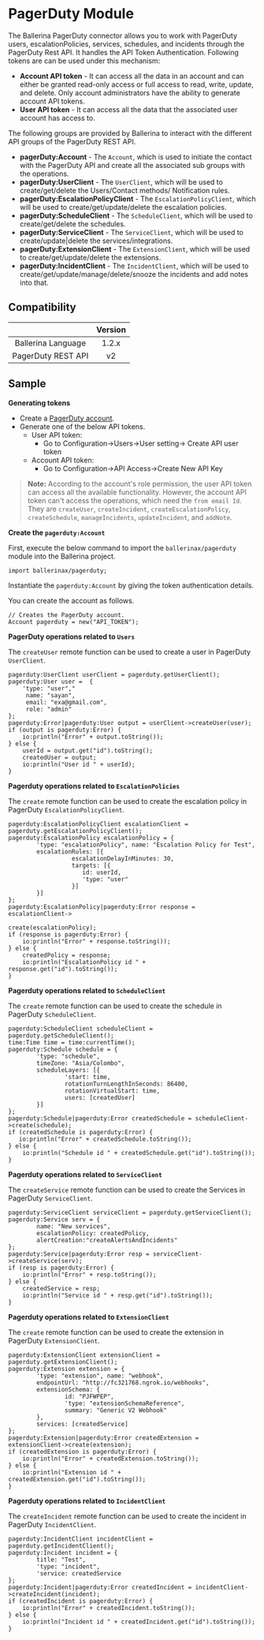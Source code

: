 # PagerDuty Module

The Ballerina PagerDuty connector allows you to work with PagerDuty users, escalationPolicies, services, schedules, and incidents through the PagerDuty Rest API. 
It handles the API Token Authentication. Following tokens are can be used under this mechanism:

* **Account API token** - It can access all the data in an account and can either be granted read-only access or full access to read, write, update, and delete. 
Only account administrators have the ability to generate account API tokens.
* **User API token** - It can access all the data that the associated user account has access to.

The following groups are provided by Ballerina to interact with the different API groups of the PagerDuty REST API. 
- **pagerDuty:Account** - The `Account`, which is used to initiate the contact with the PagerDuty API and create all the associated sub groups with the operations. 
- **pagerDuty:UserClient** - The `UserClient`, which will be used to create/get/delete the Users/Contact methods/ Notification rules.
- **pagerDuty:EscalationPolicyClient** - The `EscalationPolicyClient`, which will be used to create/get/update/delete the escalation policies.
- **pagerDuty:ScheduleClient** - The `ScheduleClient`, which will be used to create/get/delete the schedules.
- **pagerDuty:ServiceClient** - The `ServiceClient`, which will be used to create/update|delete the services/integrations. 
- **pagerDuty:ExtensionClient** - The `ExtensionClient`, which will be used to create/get/update/delete the extensions.
- **pagerDuty:IncidentClient** - The `IncidentClient`, which will be used to create/get/update/manage/delete/snooze the incidents and add notes into that.

## Compatibility

|                     |    Version     |
|:-------------------:|:--------------:|
| Ballerina Language  | 1.2.x          |
| PagerDuty REST API  | v2             |

## Sample

**Generating tokens**

* Create a [PagerDuty account](https://www.pagerduty.com/).
* Generate one of the below API tokens.
    * User API token:
        * Go to Configuration->Users->User setting-> Create API user token
    * Account API token:
        * Go to Configuration->API Access->Create New API Key
        
>**Note:** According to the account's role permission, the user API token can access all the available functionality. However,
> the account API token can't access the operations, which need the `from email Id`. They are `createUser`, 
> `createIncident`, `createEscalationPolicy`, `createSchedule`, `manageIncidents`, `updateIncident`, and `addNote`.

**Create the `pagerduty:Account`**

First, execute the below command to import the `ballerinax/pagerduty` module into the Ballerina project.
```ballerina
import ballerinax/pagerduty;
```
Instantiate the `pagerduty:Account` by giving the token authentication details. 

You can create the account as follows. 
```ballerina
// Creates the PagerDuty account.
Account pagerduty = new("API_TOKEN");
```

**PagerDuty operations related to `Users`**

The `createUser` remote function can be used to create a user in PagerDuty `UserClient`. 

```ballerina
pagerduty:UserClient userClient = pagerduty.getUserClient();
pagerduty:User user =  { 
    'type: "user"," 
     name: "sayan", 
     email: "exa@gmail.com", 
     role: "admin"
};
pagerduty:Error|pagerduty:User output = userClient->createUser(user);
if (output is pagerduty:Error) {
    io:println("Error" + output.toString());
} else {
    userId = output.get("id").toString();
    createdUser = output;
    io:println("User id " + userId);
}
```

**Pagerduty operations related to `EscalationPolicies`**

The `create` remote function can be used to create the escalation policy in PagerDuty `EscalationPolicyClient`.

```ballerina
pagerduty:EscalationPolicyClient escalationClient = pagerduty.getEscalationPolicyClient();
pagerduty:EscalationPolicy escalationPolicy = { 
        'type: "escalationPolicy", name: "Escalation Policy for Test",
        escalationRules: [{ 
                  escalationDelayInMinutes: 30,
                  targets: [{
                     id: userId,
                     'type: "user"
                  }]
        }]
};
pagerduty:EscalationPolicy|pagerduty:Error response = escalationClient->
                                                            create(escalationPolicy);
if (response is pagerduty:Error) {
    io:println("Error" + response.toString());
} else {
    createdPolicy = response;
    io:println("EscalationPolicy id " + response.get("id").toString());
}
```

**Pagerduty operations related to `ScheduleClient`**

The `create` remote function can be used to create the schedule in PagerDuty `ScheduleClient`.  

```ballerina
pagerduty:ScheduleClient scheduleClient = pagerduty.getScheduleClient();
time:Time time = time:currentTime();
pagerduty:Schedule schedule = { 
        'type: "schedule",
        timeZone: "Asia/Colombo",
        scheduleLayers: [{ 
                'start: time,
                rotationTurnLengthInSeconds: 86400,
                rotationVirtualStart: time, 
                users: [createdUser]
        }]
};
pagerduty:Schedule|pagerduty:Error createdSchedule = scheduleClient->create(schedule);
if (createdSchedule is pagerduty:Error) {
   io:println("Error" + createdSchedule.toString());
} else {
    io:println("Schedule id " + createdSchedule.get("id").toString());
}
```

**Pagerduty operations related to `ServiceClient`**

The `createService` remote function can be used to create the Services in PagerDuty `ServiceClient`. 

```ballerina
pagerduty:ServiceClient serviceClient = pagerduty.getServiceClient();
pagerduty:Service serv = { 
        name: "New services", 
        escalationPolicy: createdPolicy,
        alertCreation:"createAlertsAndIncidents"
};
pagerduty:Service|pagerduty:Error resp = serviceClient->createService(serv);
if (resp is pagerduty:Error) {
    io:println("Error" + resp.toString());
} else {
    createdService = resp;
    io:println("Service id " + resp.get("id").toString());
}
```

**Pagerduty operations related to `ExtensionClient`**

The `create` remote function can be used to create the extension in PagerDuty `ExtensionClient`. 

```ballerina
pagerduty:ExtensionClient extensionClient = pagerduty.getExtensionClient();
pagerduty:Extension extension = {  
        'type: "extension", name: "webhook",
        endpointUrl: "http://fc321768.ngrok.io/webhooks",
        extensionSchema: {
                id: "PJFWPEP",
                'type: "extensionSchemaReference",
                summary: "Generic V2 Webhook"
        }, 
        services: [createdService]
};
pagerduty:Extension|pagerduty:Error createdExtension = extensionClient->create(extension);
if (createdExtension is pagerduty:Error) {
    io:println("Error" + createdExtension.toString());
} else {
    io:println("Extension id " + createdExtension.get("id").toString());
}
```

**Pagerduty operations related to `IncidentClient`**

The `createIncident` remote function can be used to create the incident in PagerDuty `IncidentClient`.  

```ballerina
pagerduty:IncidentClient incidentClient = pagerduty.getIncidentClient();
pagerduty:Incident incident = {
        title: "Test",
        'type: "incident", 
        'service: createdService
};
pagerduty:Incident|pagerduty:Error createdIncident = incidentClient->createIncident(incident);
if (createdIncident is pagerduty:Error) {
    io:println("Error" + createdIncident.toString());
} else {
    io:println("Incident id " + createdIncident.get("id").toString());
}
```
